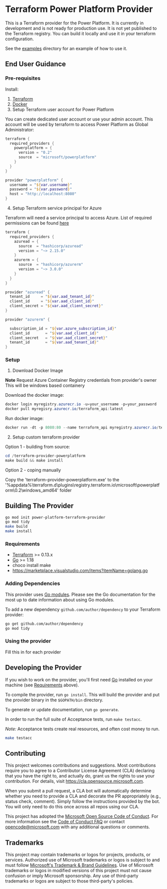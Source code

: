 # Terraform Power Platform Provider

This is a Terraform provider for the Power Platform. It is currently in development and is not ready for production use. It is not yet published to the Terraform registry. You can build it locally and use it in your terraform configuration.

See the [examples](./terraform-provider-powerplatform/examples) directory for an example of how to use it.

## End User Guidance

### Pre-requisites  

Install:

1. [Terraform](https://www.terraform.io/downloads.html)
2. [Docker](https://www.docker.com/products/docker-desktop/)
3. Setup Terraform user account for Power Platform

You can create dedicated user account or use your admin account. This account will be used by terraform to access Power Platform as Global Administrator:

```powershell
terraform {
  required_providers {
    powerplatform = {
      version = "0.2"
      source  = "microsoft/powerplatform"
    }
  }
}

provider "powerplatform" {
  username = "${var.username}"
  password = "${var.password}"
  host = "http://localhost:8080"
}
```

4. Setup Terraform service principal for Azure

Terraform will need a service principal to access Azure. List of required permissions can be found [here](https://registry.terraform.io/providers/hashicorp/azurerm/latest/docs/guides/service_principal_client_secret)

```powershell
terraform {
  required_providers {
    azuread = {
      source  = "hashicorp/azuread"
      version = "~> 2.15.0"
    }
    azurerm = {
      source  = "hashicorp/azurerm"
      version = "~> 3.0.0"
    }
  }
}

provider "azuread" {
  tenant_id     = "${var.aad_tenant_id}"
  client_id     = "${var.aad_client_id}"
  client_secret = "${var.aad_client_secret}"
}

provider "azurerm" {

  subscription_id = "${var.azure_subscription_id}"
  client_id       = "${var.aad_client_id}"
  client_secret   = "${var.aad_client_secret}"
  tenant_id       = "${var.aad_tenant_id}"
}
```

### Setup

1. Download Docker Image

**Note**
Request Azure Container Registry credentials from provider's owner
This will be windows based containery

Download the docker image:

```powershell
docker login myregistry.azurecr.io -u=your_username -p=your_password
docker pull myregisry.azurecr.io/terraform_api:latest
```

Run docker image:

```powershell
docker run -dt -p 8080:80 --name terraform_api myregistry.azurecr.io/terraform_api:latest
```

2. Setup custom terraform provider

Option 1 - building from source:

```powershell
cd /terraform-provider-powerplatform
make build && make install
```

Option 2 - coping manually

Copy the 'terraform-provider-powerplatform.exe' to the '%appdata%\terraform.d\plugins\registry.terraform.io\microsoft\powerplatform\0.2\windows_amd64' folder


## Building The Provider

```sh
go mod init power-platform-terraform-provider
go mod tidy
make build
make install
```

### Requirements

- [Terraform](https://www.terraform.io/downloads.html) >= 0.13.x
- [Go](https://golang.org/doc/install) >= 1.18
- choco install make
- <https://marketplace.visualstudio.com/items?itemName=golang.go>

### Adding Dependencies

This provider uses [Go modules](https://github.com/golang/go/wiki/Modules).
Please see the Go documentation for the most up to date information about using Go modules.

To add a new dependency `github.com/author/dependency` to your Terraform provider:

```sh
go get github.com/author/dependency
go mod tidy
```

### Using the provider

Fill this in for each provider

## Developing the Provider

If you wish to work on the provider, you'll first need [Go](http://www.golang.org) installed on your machine (see [Requirements](#requirements) above).

To compile the provider, run `go install`. This will build the provider and put the provider binary in the `$GOPATH/bin` directory.

To generate or update documentation, run `go generate`.

In order to run the full suite of Acceptance tests, run `make testacc`.

*Note:* Acceptance tests create real resources, and often cost money to run.

```sh
make testacc
```

## Contributing

This project welcomes contributions and suggestions.  Most contributions require you to agree to a
Contributor License Agreement (CLA) declaring that you have the right to, and actually do, grant us
the rights to use your contribution. For details, visit https://cla.opensource.microsoft.com.

When you submit a pull request, a CLA bot will automatically determine whether you need to provide
a CLA and decorate the PR appropriately (e.g., status check, comment). Simply follow the instructions
provided by the bot. You will only need to do this once across all repos using our CLA.

This project has adopted the [Microsoft Open Source Code of Conduct](https://opensource.microsoft.com/codeofconduct/).
For more information see the [Code of Conduct FAQ](https://opensource.microsoft.com/codeofconduct/faq/) or
contact [opencode@microsoft.com](mailto:opencode@microsoft.com) with any additional questions or comments.

## Trademarks

This project may contain trademarks or logos for projects, products, or services. Authorized use of Microsoft 
trademarks or logos is subject to and must follow 
[Microsoft's Trademark & Brand Guidelines](https://www.microsoft.com/en-us/legal/intellectualproperty/trademarks/usage/general).
Use of Microsoft trademarks or logos in modified versions of this project must not cause confusion or imply Microsoft sponsorship.
Any use of third-party trademarks or logos are subject to those third-party's policies.
